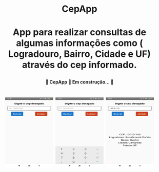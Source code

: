 <h1 align="center">CepApp</h1>

<h1 align="center">
<P>App para realizar consultas de algumas informações como ( Logradouro, Bairro, Cidade e UF) através do cep informado.</p>
</h1>

<h4 align="center"> 
	🚧  CepApp 🚀 Em construção...  🚧
</h4>

<h1 align="center">
  <img alt="CepApp" title="#CepApp"  width="150" height="220" src="./assets/foto1.webp" />
  <img alt="CepApp" title="#CepApp" width="150" height="220" src="./assets/foto2.webp" />
  <img alt="CepApp" title="#CepApp" width="150" height="220" src="./assets/foto3.webp" />
</h1>